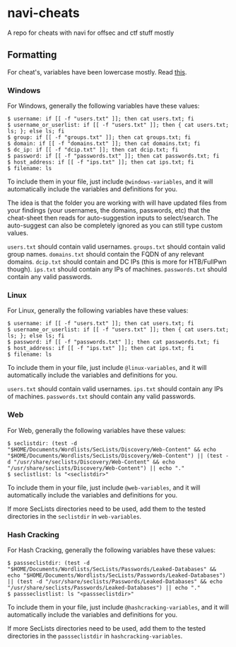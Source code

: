 # navi-cheats
A repo for cheats with navi for offsec and ctf stuff mostly

## Formatting

For cheat's, variables have been lowercase mostly. Read [this](https://github.com/denisidoro/navi/blob/master/docs/cheatsheet/syntax/README.md).

### Windows

For Windows, generally the following variables have these values:

```
$ username: if [[ -f "users.txt" ]]; then cat users.txt; fi
$ username_or_userlist: if [[ -f "users.txt" ]]; then { cat users.txt; ls; }; else ls; fi
$ group: if [[ -f "groups.txt" ]]; then cat groups.txt; fi
$ domain: if [[ -f "domains.txt" ]]; then cat domains.txt; fi
$ dc_ip: if [[ -f "dcip.txt" ]]; then cat dcip.txt; fi
$ password: if [[ -f "passwords.txt" ]]; then cat passwords.txt; fi
$ host_address: if [[ -f "ips.txt" ]]; then cat ips.txt; fi
$ filename: ls
```

To include them in your file, just include `@windows-variables`, and it will automatically include the variables and definitions for you.

The idea is that the folder you are working with will have updated files from your findings (your usernames, the domains, passwords, etc) that the cheat-sheet then reads for auto-suggestion inputs to select/search. The auto-suggest can also be completely ignored as you can still type custom values.

`users.txt` should contain valid usernames.
`groups.txt` should contain valid group names.
`domains.txt` should contain the FQDN of any relevant domains.
`dcip.txt` should contain and DC IPs (this is more for HTB/FullPwn though).
`ips.txt` should contain any IPs of machines.
`passwords.txt` should contain any valid passwords.

### Linux

For Linux, generally the following variables have these values:

```
$ username: if [[ -f "users.txt" ]]; then cat users.txt; fi
$ username_or_userlist: if [[ -f "users.txt" ]]; then { cat users.txt; ls; }; else ls; fi
$ password: if [[ -f "passwords.txt" ]]; then cat passwords.txt; fi
$ host_address: if [[ -f "ips.txt" ]]; then cat ips.txt; fi
$ filename: ls
```

To include them in your file, just include `@linux-variables`, and it will automatically include the variables and definitions for you.

`users.txt` should contain valid usernames.
`ips.txt` should contain any IPs of machines.
`passwords.txt` should contain any valid passwords.

### Web

For Web, generally the following variables have these values:

```
$ seclistdir: (test -d "$HOME/Documents/Wordlists/SecLists/Discovery/Web-Content" && echo "$HOME/Documents/Wordlists/SecLists/Discovery/Web-Content") || (test -d "/usr/share/seclists/Discovery/Web-Content" && echo "/usr/share/seclists/Discovery/Web-Content") || echo "."
$ seclistlist: ls "<seclistdir>"
```

To include them in your file, just include `@web-variables`, and it will automatically include the variables and definitions for you.

If more SecLists directories need to be used, add them to the tested directories in the `seclistdir` in `web-variables`.

### Hash Cracking

For Hash Cracking, generally the following variables have these values:

```
$ passseclistdir: (test -d "$HOME/Documents/Wordlists/SecLists/Passwords/Leaked-Databases" && echo "$HOME/Documents/Wordlists/SecLists/Passwords/Leaked-Databases") || (test -d "/usr/share/seclists/Passwords/Leaked-Databases" && echo "/usr/share/seclists/Passwords/Leaked-Databases") || echo "."
$ passseclistlist: ls "<passseclistdir>"
```

To include them in your file, just include `@hashcracking-variables`, and it will automatically include the variables and definitions for you.

If more SecLists directories need to be used, add them to the tested directories in the `passseclistdir` in `hashcracking-variables`.